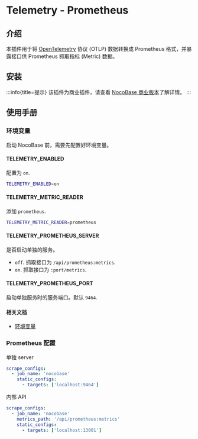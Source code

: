 # Telemetry - Prometheus

## 介绍

本插件用于将 <a href="https://opentelemetry.io/docs/specs/otlp/" target="_blank">OpenTelemetry</a> 协议 (OTLP) 数据转换成 Prometheus 格式，并暴露接口供 Prometheus 抓取指标 (Metric) 数据。

## 安装

:::info{title=提示}
该插件为商业插件，请查看 [NocoBase 商业版本](https://www.nocobase.com/commercial-cn)了解详情。
:::

## 使用手册

### 环境变量

启动 NocoBase 前，需要先配置好环境变量。

#### TELEMETRY_ENABLED

配置为 `on`.

```bash
TELEMETRY_ENABLED=on
```

#### TELEMETRY_METRIC_READER

添加 `prometheus`.

```bash
TELEMETRY_METRIC_READER=prometheus
```

#### TELEMETRY_PROMETHEUS_SERVER

是否启动单独的服务。

- `off`. 抓取接口为 `/api/prometheus:metrics`.
- `on`. 抓取接口为 `:port/metrics`.

#### TELEMETRY_PROMETHEUS_PORT

启动单独服务时的服务端口。默认 `9464`.

#### 相关文档

- [环境变量](../../welcome/getting-started/env.md#telemetry_enabled)

### Prometheus 配置

单独 server

```yaml
scrape_configs:
  - job_name: 'nocobase'
    static_configs:
      - targets: ['localhost:9464']
```

内部 API

```yaml
scrape_configs:
  - job_name: 'nocobase'
    metrics_path: '/api/prometheus:metrics'
    static_configs:
      - targets: ['localhost:13001']
```
